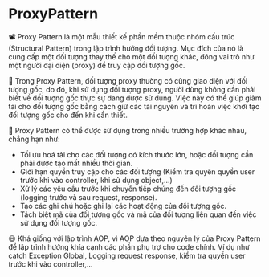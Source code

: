 # ProxyPattern

📽️ Proxy Pattern là một mẫu thiết kế phần mềm thuộc nhóm cấu trúc (Structural Pattern) trong lập trình hướng đối tượng. Mục đích của nó là cung cấp một đối tượng thay thế cho một đối tượng khác, đóng vai trò như một người đại diện (proxy) để truy cập đối tượng gốc.

🥇 Trong Proxy Pattern, đối tượng proxy thường có cùng giao diện với đối tượng gốc, do đó, khi sử dụng đối tượng proxy, người dùng không cần phải biết về đối tượng gốc thực sự đang được sử dụng. Việc này có thể giúp giảm tải cho đối tượng gốc bằng cách giữ các tài nguyên và trì hoãn việc khởi tạo đối tượng gốc cho đến khi cần thiết.

🥈 Proxy Pattern có thể được sử dụng trong nhiều trường hợp khác nhau, chẳng hạn như:
- Tối ưu hoá tải cho các đối tượng có kích thước lớn, hoặc đối tượng cần phải được tạo mất nhiều thời gian.
- Giới hạn quyền truy cập cho các đối tượng (Kiểm tra quyên quyền user trước khi vào controller, khi sử dụng object,...)
- Xử lý các yêu cầu trước khi chuyển tiếp chúng đến đối tượng gốc (logging trước và sau request, response).
- Tạo các ghi chú hoặc ghi lại các hoạt động của đối tượng gốc.
- Tách biệt mã của đối tượng gốc và mã của đối tượng liên quan đến việc sử dụng đối tượng gốc.

😃 Khá giống với lập trình AOP, vì AOP dựa theo nguyên lý của Proxy Pattern để lập trình hướng khía cạnh các phần phụ trợ cho code chính. Ví dụ như catch Exception Global, Logging request response, kiểm tra quyền user trước khi vào controller,...
